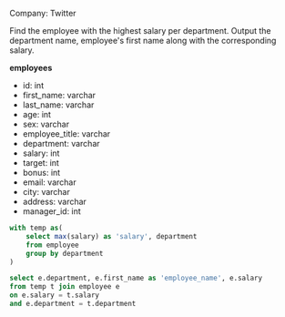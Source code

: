 Company: Twitter

Find the employee with the highest salary per department.
Output the department name, employee's first name along with the corresponding salary.

**employees**
- id: int
- first_name: varchar
- last_name: varchar
- age: int
- sex: varchar
- employee_title: varchar
- department: varchar
- salary: int
- target: int
- bonus: int
- email: varchar
- city: varchar
- address: varchar
- manager_id: int

```sql
with temp as(
    select max(salary) as 'salary', department
    from employee
    group by department
)

select e.department, e.first_name as 'employee_name', e.salary
from temp t join employee e
on e.salary = t.salary 
and e.department = t.department
```
